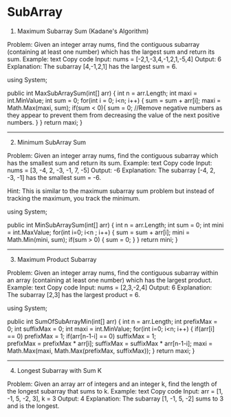 # SubArray
1. Maximum Subarray Sum (Kadane's Algorithm)

Problem: Given an integer array nums, find the contiguous subarray (containing at least one number) which has the largest sum and return its sum.
Example:
text
Copy code
Input: nums = [-2,1,-3,4,-1,2,1,-5,4]
Output: 6
Explanation: The subarray [4,-1,2,1] has the largest sum = 6.


  using System;
  
  public int MaxSubArraySum(int[] arr)
  {
      int n = arr.Length;
      int maxi = int.MinValue;
      int sum = 0;
      for(int i = 0; i<n; i++)
      {
          sum = sum + arr[i];
          maxi = Math.Max(maxi, sum);
          if(sum < 0){
              sum = 0;          //Remove negative numbers as they appear to prevent them from decreasing the value of the next positive numbers.
          }
      }
      return maxi;
  }


--------------------------------------------------------------------------------------------------------------------------------------------------------------------

2. Minimum SubArray Sum

Problem: Given an integer array nums, find the contiguous subarray which has the smallest sum and return its sum.
Example:
text
Copy code
Input: nums = [3, -4, 2, -3, -1, 7, -5]
Output: -6
Explanation: The subarray [-4, 2, -3, -1] has the smallest sum = -6.


Hint: This is similar to the maximum subarray sum problem but instead of tracking the maximum, you track the minimum.
   
  using System;

  public int MinSubArraySum(int[] arr)
  {
      int n = arr.Length;
      int sum = 0;
      int mini = int.MaxValue;
      for(int i=0; i<n ; i++)
      {
        sum = sum + arr[i];
        mini = Math.Min(mini, sum);
        if(sum > 0)
        {
          sum = 0;
        }
      }
      return mini;
  }
  
--------------------------------------------------------------------------------------------------------------------------------------------------------------------

3. Maximum Product Subarray
   
Problem: Given an integer array nums, find the contiguous subarray within an array (containing at least one number) which has the largest product.
Example:
text
Copy code
Input: nums = [2,3,-2,4]
Output: 6
Explanation: The subarray [2,3] has the largest product = 6.

  using System;

  public int SumOfSubArrayMin(int[] arr)
  {
      int n = arr.Length;
      int prefixMax = 0;
      int suffixMax = 0;
      int maxi = int.MinValue;
      for(int i=0; i<n; i++)
      {
        if(arr[i] == 0) prefixMax = 1;
        if(arr[n-1-i] == 0) suffixMax = 1;      
        prefixMax = prefixMax * arr[i];
        suffixMax = suffixMax * arr[n-1-i];
        maxi = Math.Max(maxi, Math.Max(prefixMax, suffixMax));
      }
      return maxi;
  }

--------------------------------------------------------------------------------------------------------------------------------------------------------------------

4. Longest Subarray with Sum K
   
Problem: Given an array arr of integers and an integer k, find the length of the longest subarray that sums to k.
Example:
text
Copy code
Input: arr = [1, -1, 5, -2, 3], k = 3
Output: 4
Explanation: The subarray [1, -1, 5, -2] sums to 3 and is the longest.


